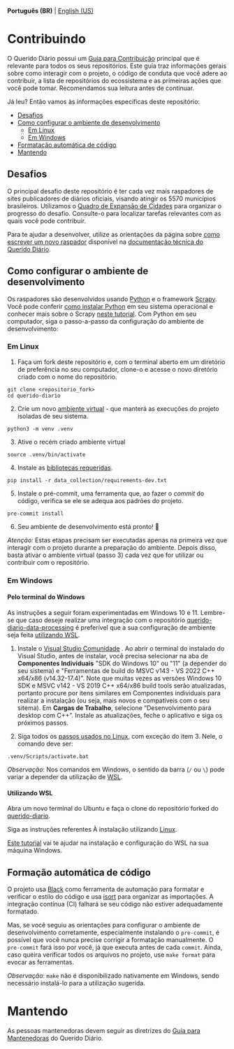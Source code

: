 **Português (BR)** | [English (US)](/docs/CONTRIBUTING-en-US.md)

# Contribuindo
O Querido Diário possui um [Guia para Contribuição](https://github.com/okfn-brasil/querido-diario-comunidade/blob/main/.github/CONTRIBUTING.md#contribuindo) principal que é relevante para todos os seus repositórios. Este guia traz informações gerais sobre como interagir com o projeto, o código de conduta que você adere ao contribuir, a lista de repositórios do ecossistema e as primeiras ações que você pode tomar. Recomendamos sua leitura antes de continuar.

Já leu? Então vamos às informações específicas deste repositório:
- [Desafios](#desafios)
- [Como configurar o ambiente de desenvolvimento](#como-configurar-o-ambiente-de-desenvolvimento)
    - [Em Linux](#em-linux)
    - [Em Windows](#em-windows)
- [Formatação automática de código](#formação-automática-de-código)
- [Mantendo](#mantendo)

## Desafios
O principal desafio deste repositório é ter cada vez mais raspadores de sites publicadores de diários oficiais, visando atingir os 5570 municípios brasileiros. Utilizamos o [Quadro de Expansão de Cidades](https://github.com/orgs/okfn-brasil/projects/12/views/13) para organizar o progresso do desafio. Consulte-o para localizar tarefas relevantes com as quais você pode contribuir. 

Para te ajudar a desenvolver, utilize as orientações da página sobre [como escrever um novo raspador](https://docs.queridodiario.ok.org.br/pt-br/latest/escrevendo-um-novo-spider.html) disponível na [documentação técnica do Querido Diário](https://docs.queridodiario.ok.org.br/pt-br/latest/).

## Como configurar o ambiente de desenvolvimento
Os raspadores são desenvolvidos usando [Python](https://docs.python.org/3/) e o framework [Scrapy](https://scrapy.org). Você pode conferir [como instalar Python](https://www.python.org/downloads/) em seu sistema operacional e conhecer mais sobre o Scrapy [neste tutorial](https://docs.scrapy.org/en/latest/intro/tutorial.html). Com Python em seu computador, siga o passo-a-passo da configuração do ambiente de desenvolvimento:

### Em Linux
1. Faça um fork deste repositório e, com o terminal aberto em um diretório de preferência no seu computador, clone-o e acesse o novo diretório criado com o nome do repositório.
``` console
git clone <repositorio_fork>
cd querido-diario
```
2. Crie um novo [ambiente virtual](https://docs.python.org/pt-br/3/library/venv.html) - que manterá as execuções do projeto isoladas de seu sistema.
``` console
python3 -m venv .venv
```
3. Ative o recém criado ambiente virtual
``` console
source .venv/bin/activate
```
4. Instale as [bibliotecas requeridas](querido-diario/data_collection/requirements-dev.txt).
``` console
pip install -r data_collection/requirements-dev.txt
```
5. Instale o pré-commit, uma ferramenta que, ao fazer o _commit_ do código, verifica se ele se adequa aos padrões do projeto.
``` console
pre-commit install
```
6. Seu ambiente de desenvolvimento está pronto! :tada:

_Atenção:_ Estas etapas precisam ser executadas apenas na primeira vez que interagir com o projeto durante a preparação do ambiente. Depois disso, basta ativar o ambiente virtual (passo 3) cada vez que for utilizar ou contribuir com o repositório.

### Em Windows

#### Pelo terminal do Windows
As instruções a seguir foram experimentadas em Windows 10 e 11. Lembre-se que caso deseje realizar uma integração com o repositório [querido-diario-data-processing](https://github.com/okfn-brasil/querido-diario-data-processing) é preferível que a sua configuração de ambiente seja feita [utilizando WSL](CONTRIBUTING.md#utilizando-wsl).

1. Instale o [Visual Studio Comunidade](https://visualstudio.microsoft.com/pt-br/downloads/) . Ao abrir o terminal do instalado do Visual Studio, antes de instalar, você precisa selecionar na aba de  **Componentes Individuais** "SDK do Windows 10" ou "11" (a depender do seu sistema) e "Ferramentas de build do MSVC v143 - VS 2022 C++ x64/x86 (v14.32-17.4)". Note que muitas vezes as versões Windows 10 SDK e MSVC v142 - VS 2019 C++ x64/x86 build tools serão atualizadas, portanto procure por itens similares em Componentes individuais para realizar a instalação (ou seja, mais novos e compatíveis com o seu sitema). Em **Cargas de Trabalho**, selecione “Desenvolvimento para desktop com C++”. Instale as atualizações, feche o aplicativo e siga os próximos passos.

2. Siga todos os [passos usados no Linux](#em-linux), com exceção do item 3. Nele, o comando deve ser:
```console
.venv/Scripts/activate.bat
```
_Observação_: Nos comandos em Windows, o sentido da barra (`/` ou `\`) pode variar a depender da utilização de [WSL](https://learn.microsoft.com/pt-br/windows/wsl/about).

#### Utilizando WSL

Abra um novo terminal do Ubuntu e faça o clone do repositório forked do [querido-diario](https://github.com/okfn-brasil/querido-diario). 

Siga as instruções referentes À instalação utilizando [Linux](CONTRIBUTING.md#em-linux).

[Este tutorial](https://github.com/Luisa-Coelho/qd-data-processing/blob/readme_update/wsl_windows.md) vai te ajudar na instalação e configuração do WSL na sua máquina Windows.


## Formação automática de código
O projeto usa [Black](https://github.com/psf/black) como ferramenta de automação para formatar e verificar o estilo do código e usa [isort](https://github.com/pycqa/isort) para organizar as importações. A integração contínua (CI) falhará se seu código não estiver adequadamente formatado. 

Mas, se você seguiu as orientações para configurar o ambiente de desenvolvimento corretamente, especialmente instalando o `pre-commit`, é possível que você nunca precise corrigir a formatação manualmente. O `pre-commit` fará isso por você, já que executa antes de cada `commit`. Ainda, caso queira verificar todos os arquivos no projeto, use `make format` para evocar as ferramentas.

_Observação_: `make` não é disponibilizado nativamente em Windows, sendo necessário instalá-lo para a utilização sugerida.

# Mantendo
As pessoas mantenedoras devem seguir as diretrizes do [Guia para Mantenedoras](https://github.com/okfn-brasil/querido-diario-comunidade/blob/main/.github/CONTRIBUTING.md#mantendo) do Querido Diário.
